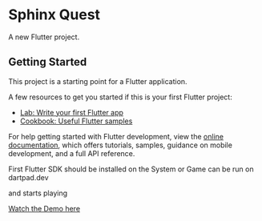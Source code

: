 # Sphinx Quest

A new Flutter project.

## Getting Started

This project is a starting point for a Flutter application.

A few resources to get you started if this is your first Flutter project:

- [Lab: Write your first Flutter app](https://docs.flutter.dev/get-started/codelab)
- [Cookbook: Useful Flutter samples](https://docs.flutter.dev/cookbook)

For help getting started with Flutter development, view the
[online documentation](https://docs.flutter.dev/), which offers tutorials,
samples, guidance on mobile development, and a full API reference.

First Flutter SDK should be installed on the System or 
Game can be run on dartpad.dev

and starts playing

[Watch the Demo here](https://drive.google.com/file/d/1HyJautrhAhThZxKSUc_yyTtJpxlDv8j8/view?usp=sharing)

